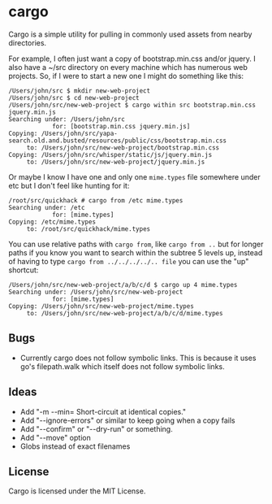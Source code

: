 # cargo

Cargo is a simple utility for pulling in commonly used assets from nearby
directories.

For example, I often just want a copy of bootstrap.min.css and/or jquery.  I
also have a ~/src directory on every machine which has numerous web projects.
So, if I were to start a new one I might do something like this:

    /Users/john/src $ mkdir new-web-project
    /Users/john/src $ cd new-web-project
    /Users/john/src/new-web-project $ cargo within src bootstrap.min.css jquery.min.js
    Searching under: /Users/john/src
                for: [bootstrap.min.css jquery.min.js]
    Copying: /Users/john/src/yapa-search.old.and.busted/resources/public/css/bootstrap.min.css
         to: /Users/john/src/new-web-project/bootstrap.min.css
    Copying: /Users/john/src/whisper/static/js/jquery.min.js
         to: /Users/john/src/new-web-project/jquery.min.js

Or maybe I know I have one and only one `mime.types` file somewhere under etc
but I don't feel like hunting for it:

    /root/src/quickhack # cargo from /etc mime.types
    Searching under: /etc
                for: [mime.types]
    Copying: /etc/mime.types
         to: /root/src/quickhack/mime.types

You can use relative paths with `cargo from`, like `cargo from ..` but for
longer paths if you know you want to search within the subtree 5 levels up,
instead of having to type `cargo from ../../../../.. file` you can use the "up"
shortcut:

    /Users/john/src/new-web-project/a/b/c/d $ cargo up 4 mime.types
    Searching under: /Users/john/src/new-web-project
                for: [mime.types]
    Copying: /Users/john/src/new-web-project/mime.types
         to: /Users/john/src/new-web-project/a/b/c/d/mime.types


## Bugs

- Currently cargo does not follow symbolic links.  This is because it uses go's
  filepath.walk which itself does not follow symbolic links.


## Ideas

- Add "-m --min=<n>   Short-circuit at <n> identical copies."
- Add "--ignore-errors" or similar to keep going when a copy fails
- Add "--confirm" or "--dry-run" or something.
- Add "--move" option
- Globs instead of exact filenames


## License

Cargo is licensed under the MIT License.
